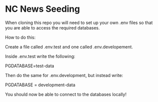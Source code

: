 # NC News Seeding

When cloning this repo you will need to set up your own .env files so that you are able to access the required databases.

How to do this:

Create a file called .env.test and one called .env.developement.

Inside .env.test write the following:

PGDATABASE=test-data

Then do the same for .env.development, but instead write:

PGDATABASE = development-data

You should now be able to connect to the databases locally!

